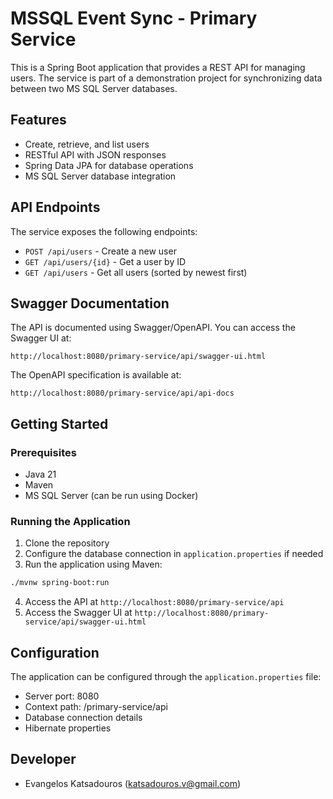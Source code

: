 # MSSQL Event Sync - Primary Service

This is a Spring Boot application that provides a REST API for managing users. The service is part of a demonstration project for synchronizing data between two MS SQL Server databases.

## Features

- Create, retrieve, and list users
- RESTful API with JSON responses
- Spring Data JPA for database operations
- MS SQL Server database integration

## API Endpoints

The service exposes the following endpoints:

- `POST /api/users` - Create a new user
- `GET /api/users/{id}` - Get a user by ID
- `GET /api/users` - Get all users (sorted by newest first)

## Swagger Documentation

The API is documented using Swagger/OpenAPI. You can access the Swagger UI at:

```
http://localhost:8080/primary-service/api/swagger-ui.html
```

The OpenAPI specification is available at:

```
http://localhost:8080/primary-service/api/api-docs
```

## Getting Started

### Prerequisites

- Java 21
- Maven
- MS SQL Server (can be run using Docker)

### Running the Application

1. Clone the repository
2. Configure the database connection in `application.properties` if needed
3. Run the application using Maven:

```bash
./mvnw spring-boot:run
```

4. Access the API at `http://localhost:8080/primary-service/api`
5. Access the Swagger UI at `http://localhost:8080/primary-service/api/swagger-ui.html`

## Configuration

The application can be configured through the `application.properties` file:

- Server port: 8080
- Context path: /primary-service/api
- Database connection details
- Hibernate properties

## Developer

- Evangelos Katsadouros (katsadouros.v@gmail.com)